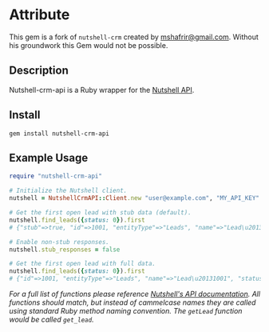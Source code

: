# Attribute

This gem is a fork of `nutshell-crm` created by [mshafrir@gmail.com](mailto:mshafrir@gmail.com). Without his groundwork this Gem would not be possible.

## Description

Nutshell-crm-api is a Ruby wrapper for the [Nutshell API](https://www.nutshell.com/api/).

## Install

```
gem install nutshell-crm-api
```


## Example Usage

```ruby
require "nutshell-crm-api"

# Initialize the Nutshell client.
nutshell = NutshellCrmAPI::Client.new "user@example.com", "MY_API_KEY"

# Get the first open lead with stub data (default).
nutshell.find_leads({status: 0}).first
# {"stub"=>true, "id"=>1001, "entityType"=>"Leads", "name"=>"Lead\u20131001", "status"=>0, "primaryAccountName"=>nil}

# Enable non-stub responses.
nutshell.stub_responses = false

# Get the first open lead with full data.
nutshell.find_leads({status: 0}).first
# {"id"=>1001, "entityType"=>"Leads", "name"=>"Lead\u20131001", "status"=>0, "primaryAccountName"=>nil, "creator"=>{}}
```

_For a full list of functions please reference [Nutshell's API documentation](https://www.nutshell.com/api/detail/class_core.html). All functions should match, but instead of cammelcase names they are called using standard Ruby method naming convention. The `getLead` function would be called `get_lead`._
